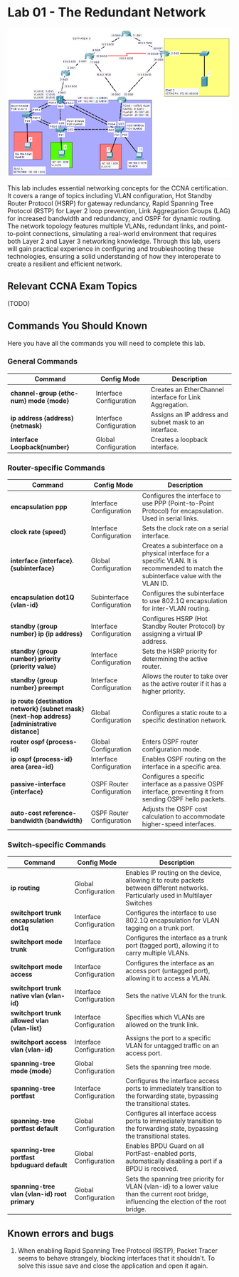 # Lab 01 - The Redundant Network

![Screenshoot of the Packet Tracer Lab](LAB_PREVIEW.png "The Redundant Network")

This lab includes essential networking concepts for the CCNA certification. It covers a range of topics including VLAN configuration, Hot Standby Router Protocol (HSRP) for gateway redundancy, Rapid Spanning Tree Protocol (RSTP) for Layer 2 loop prevention, Link Aggregation Groups (LAG) for increased bandwidth and redundancy, and OSPF for dynamic routing.
The network topology features multiple VLANs, redundant links, and point-to-point connections, simulating a real-world environment that requires both Layer 2 and Layer 3 networking knowledge. Through this lab, users will gain practical experience in configuring and troubleshooting these technologies, ensuring a solid understanding of how they interoperate to create a resilient and efficient network.

## Relevant CCNA Exam Topics

(TODO)

## Commands You Should Known

Here you have all the commands you will need to complete this lab.

### General Commands

| **Command** | **Config Mode** | **Description** |
|-------------------------------------------|-------------------------|---------------------------------------------------------------------------------------------------|
| **channel-group {ethc-num} mode {mode}** | Interface Configuration | Creates an EtherChannel interface for Link Aggregation. |
| **ip address {address} {netmask}** | Interface Configuration | Assigns an IP address and subnet mask to an interface. |
| **interface Loopback{number}** | Global Configuration | Creates a loopback interface. |

### Router-specific Commands

| **Command** | **Config Mode** | **Description** |
|----------------------------------------------------|-------------------------|---------------------------------------------------------------------------------------------------|
| **encapsulation ppp** | Interface Configuration | Configures the interface to use PPP (Point-to-Point Protocol) for encapsulation. Used in serial links. |
| **clock rate {speed}** | Interface Configuration | Sets the clock rate on a serial interface. |
| **interface {interface}.{subinterface}** | Global Configuration | Creates a subinterface on a physical interface for a specific VLAN. It is recommended to match the subinterface value with the VLAN ID. |
| **encapsulation dot1Q {vlan-id}** | Subinterface Configuration | Configures the subinterface to use 802.1Q encapsulation for inter-VLAN routing. |
| **standby {group number} ip {ip address}**| Interface Configuration | Configures HSRP (Hot Standby Router Protocol) by assigning a virtual IP address. |
| **standby {group number} priority {priority value}** | Interface Configuration | Sets the HSRP priority for determining the active router. |
| **standby {group number} preempt** | Interface Configuration | Allows the router to take over as the active router if it has a higher priority. |
| **ip route {destination network} {subnet mask} {next-hop address} [administrative distance]** | Global Configuration | Configures a static route to a specific destination network. |
| **router ospf {process-id}** | Global Configuration | Enters OSPF router configuration mode. |
| **ip ospf {process-id} area {area-id}** | Interface Configuration | Enables OSPF routing on the interface in a specific area. |
| **passive-interface {interface}** | OSPF Router Configuration | Configures a specific interface as a passive OSPF interface, preventing it from sending OSPF hello packets. |
| **auto-cost reference-bandwidth {bandwidth}** | OSPF Router Configuration | Adjusts the OSPF cost calculation to accommodate higher-speed interfaces. |

### Switch-specific Commands

| **Command** | **Config Mode** | **Description** |
|--------------------------------------------------|-------------------------|---------------------------------------------------------------------------------------------------|
| **ip routing** | Global Configuration | Enables IP routing on the device, allowing it to route packets between different networks. Particularly used in Multilayer Switches |
| **switchport trunk encapsulation dot1q** | Interface Configuration | Configures the interface to use 802.1Q encapsulation for VLAN tagging on a trunk port. |
| **switchport mode trunk** | Interface Configuration | Configures the interface as a trunk port (tagged port), allowing it to carry multiple VLANs. |
| **switchport mode access** | Interface Configuration | Configures the interface as an access port (untagged port), allowing it to access a VLAN. |
| **switchport trunk native vlan {vlan-id}**| Interface Configuration | Sets the native VLAN for the trunk. |
| **switchport trunk allowed vlan {vlan-list}** | Interface Configuration | Specifies which VLANs are allowed on the trunk link. |
| **switchport access vlan {vlan-id}** | Interface Configuration | Assigns the port to a specific VLAN for untagged traffic on an access port. |
| **spanning-tree mode {mode}** | Global Configuration | Sets the spanning tree mode. |
| **spanning-tree portfast** | Interface Configuration | Configures the interface access ports to immediately transition to the forwarding state, bypassing the transitional states. |
| **spanning-tree portfast default** | Global Configuration | Configures all interface access ports to immediately transition to the forwarding state, bypassing the transitional states. |
| **spanning-tree portfast bpduguard default** | Global Configuration | Enables BPDU Guard on all PortFast-enabled ports, automatically disabling a port if a BPDU is received. |
| **spanning-tree vlan {vlan-id} root primary** | Global Configuration | Sets the spanning tree priority for VLAN {vlan-id} to a lower value than the current root bridge, influencing the election of the root bridge. |

## Known errors and bugs

1. When enabling Rapid Spanning Tree Protocol (RSTP), Packet Tracer seems to behave strangely, blocking interfaces that it shouldn't. To solve this issue save and close the application and open it again.
